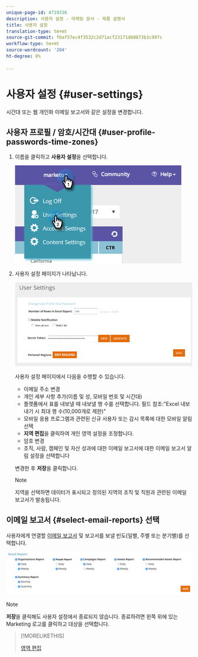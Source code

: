 ```yaml
---
unique-page-id: 4719336
description: 사용자 설정 - 마케팅 문서 - 제품 설명서
title: 사용자 설정
translation-type: tm+mt
source-git-commit: fbaf57ec4f3532c2d71acf23171d60873b1c997c
workflow-type: tm+mt
source-wordcount: '204'
ht-degree: 0%

---
```



# 사용자 설정 {#user-settings}

시간대 또는 웹 개인화 이메일 보고서와 같은 설정을 변경합니다.

## 사용자 프로필 / 암호/시간대 {#user-profile-passwords-time-zones}

1. 이름을 클릭하고 **사용자 설정**&#x200B;을 선택합니다.

   ![](assets/one.png)

1. 사용자 설정 페이지가 나타납니다.

   ![](assets/two.png)

   사용자 설정 페이지에서 다음을 수행할 수 있습니다.

   * 이메일 주소 변경
   * 개인 세부 사항 추가(이름 및 성, 모바일 번호 및 시간대)
   * 플랫폼에서 표를 내보낼 때 내보낼 행 수를 선택합니다. 필드 참조:&quot;Excel 내보내기 시 최대 행 수(10,000개로 제한)&quot;
   * 모바일 응용 프로그램과 관련된 신규 사용자 또는 감시 목록에 대한 모바일 알림 선택
   * **지역 편집**&#x200B;을 클릭하여 개인 영역 설정을 조정합니다.
   * 암호 변경
   * 조직, 사람, 캠페인 및 자산 성과에 대한 이메일 보고서에 대한 이메일 보고서 알림 설정을 선택합니다

   변경한 후 **저장**&#x200B;을 클릭합니다.

   >[!NOTE]
   >
   >지역을 선택하면 데이터가 표시되고 정의된 지역의 조직 및 직원과 관련된 이메일 보고서가 발송됩니다.

## 이메일 보고서 {#select-email-reports} 선택

사용자에게 연결할 [이메일 보고서](/help/marketo/product-docs/web-personalization/reporting-for-web-personalization/email-reports.md) 및 보고서를 보낼 빈도(일별, 주별 또는 분기별)를 선택합니다.

![](assets/three.png)

>[!NOTE]
>
>**저장**&#x200B;을 클릭해도 사용자 설정에서 종료되지 않습니다. 종료하려면 왼쪽 위에 있는 Marketing 로고를 클릭하고 대상을 선택합니다.

>[!MORELIKETHIS]
>
>[영역 편집](/help/marketo/product-docs/web-personalization/getting-started/edit-regions.md)
